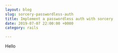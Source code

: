 ```yaml
---
layout: blog
slug: sorcery-passwordless-auth
title: Implement a passwordless auth with sorcery
date: 2019-07-07 22:00:00 +0000
category: rails

---
```

Hello